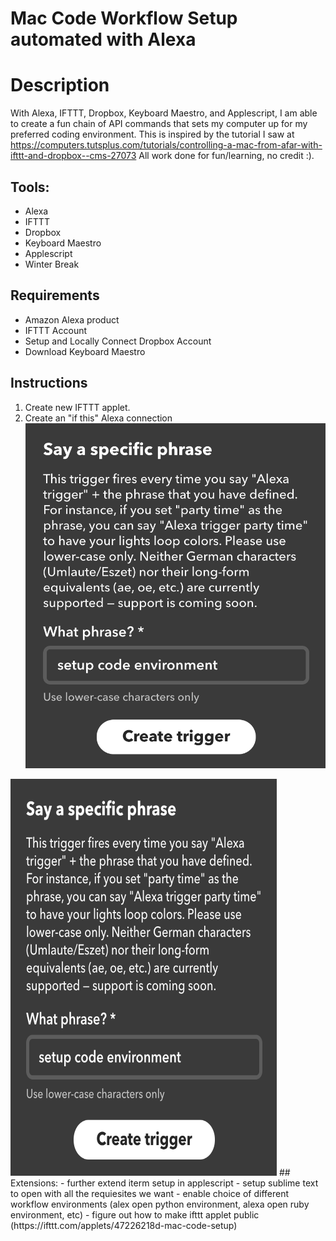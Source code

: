 # Mac Code Workflow Setup automated with Alexa


# Description
With Alexa, IFTTT, Dropbox, Keyboard Maestro, and Applescript, I am able to create a fun chain of API commands that sets  my computer up for my preferred coding environment.
This is inspired by the tutorial I saw at
https://computers.tutsplus.com/tutorials/controlling-a-mac-from-afar-with-ifttt-and-dropbox--cms-27073
All work done for fun/learning, no credit :). 

## Tools: 
- Alexa
- IFTTT
- Dropbox
- Keyboard Maestro
- Applescript
- Winter Break

## Requirements
- Amazon Alexa product
- IFTTT Account
- Setup and Locally Connect Dropbox Account
- Download Keyboard Maestro

## Instructions
1. Create new IFTTT applet. 
2. Create an "if this" Alexa connection
![ifttt alexa img](ifttt_alexa_screenshot.png)
<img src="ifttt_alexa_screenshot.png" height= "635" width="426">
## Extensions:
- further extend iterm setup in applescript
- setup sublime text to open with all the requiesites we want
- enable choice of different workflow environments (alex open python environment, alexa open ruby environment, etc)
- figure out how to make ifttt applet public (https://ifttt.com/applets/47226218d-mac-code-setup)